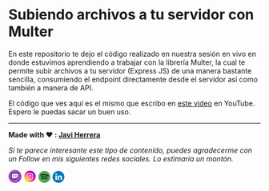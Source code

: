 # Subiendo archivos a tu servidor con Multer

En este repositorio te dejo el código realizado en nuestra sesión en vivo en donde estuvimos aprendiendo a trabajar con la librería Multer, la cual te permite subir archivos a tu servidor (Express JS) de una manera bastante sencilla, consumiendo el endpoint directamente desde el servidor así como también a manera de API.

El código que ves aquí es el mismo que escribo en [este video](https://youtu.be/Im6XWVtcJ9k) en YouTube. Espero le puedas sacar un buen uso.

---

**Made with ❤️ : [Javi Herrera](https://javier-herrera.com)**

_Si te parece interesante este tipo de contenido, puedes agradecerme con un Follow en mis siguientes redes sociales. Lo estimaría un montón._

[<img src="./docs/icon-twitch.png" alt="icon twitch" width="26"/>](https://www.twitch.tv/thefullstackdevs)
[<img src="./docs/icon-instagram.png" alt="icon instagram" width="26"/>](https://www.instagram.com/thefullstackdevs)
[![icon spotify](./docs/icon-spotify.png)](https://open.spotify.com/show/3J2dLuBSfzt9VVnEF8q18a)
[![icon linkedin](./docs/icon-linkedin.png)](https://www.linkedin.com/in/javier-herrera-fullstack-developer/)
